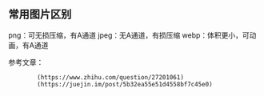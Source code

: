 ## 常用图片区别
png：可无损压缩，有A通道
jpeg：无A通道，有损压缩
webp：体积更小，可动画，有A通道

参考文章： 
            
            (https://www.zhihu.com/question/27201061)
            (https://juejin.im/post/5b32ea55e51d4558bf7c45e0)
